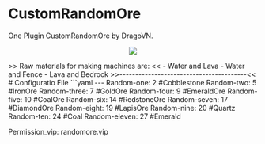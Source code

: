 # CustomRandomOre
One Plugin CustomRandomOre by DragoVN.
<p align="center">
  <img src="https://www.tynker.com/minecraft/api/block?id=578a8c1065e4f2ce648b4567&w=400&h=400&width=400&height=400&mode=contain&format=jpg&quality=75&cache=1m&v=1468697616"/>
</p>
>> Raw materials for making machines are: <<
- Water and Lava
- Water and Fence
- Lava and Bedrock
>>----------------------------------------<<
# Configuratio File
```yaml
---
Random-one: 2 #Cobblestone
Random-two: 5 #IronOre
Random-three: 7 #GoldOre
Random-four: 9 #EmeraldOre
Random-five: 10 #CoalOre
Random-six: 14 #RedstoneOre
Random-seven: 17 #DiamondOre
Random-eight: 19 #LapisOre
Random-nine: 20 #Quartz
Random-ten: 24 #Coal
Random-eleven: 27 #Emerald

Permission_vip: randomore.vip
```
